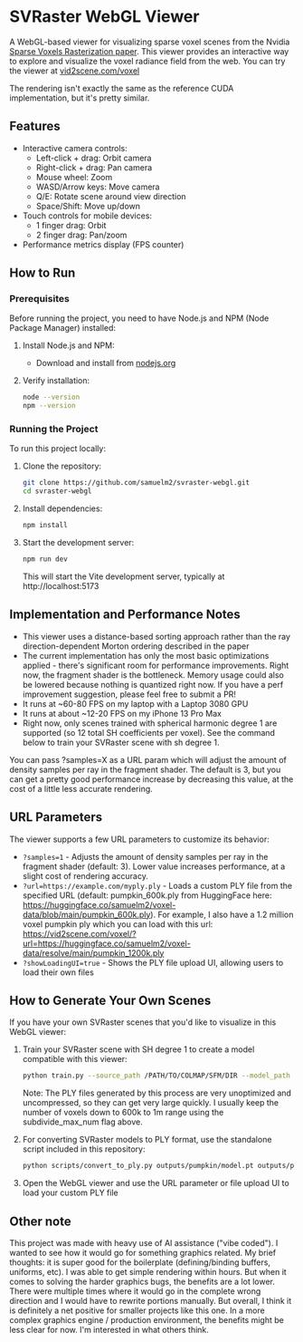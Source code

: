 # SVRaster WebGL Viewer

A WebGL-based viewer for visualizing sparse voxel scenes from the Nvidia [Sparse Voxels Rasterization paper](https://svraster.github.io/). This viewer provides an interactive way to explore and visualize the voxel radiance field from the web. You can try the viewer at [vid2scene.com/voxel](https://vid2scene.com/voxel)

The rendering isn't exactly the same as the reference CUDA implementation, but it's pretty similar.

## Features

- Interactive camera controls:
  - Left-click + drag: Orbit camera
  - Right-click + drag: Pan camera
  - Mouse wheel: Zoom
  - WASD/Arrow keys: Move camera
  - Q/E: Rotate scene around view direction
  - Space/Shift: Move up/down
- Touch controls for mobile devices:
  - 1 finger drag: Orbit
  - 2 finger drag: Pan/zoom
- Performance metrics display (FPS counter)

## How to Run

### Prerequisites

Before running the project, you need to have Node.js and NPM (Node Package Manager) installed:

1. Install Node.js and NPM:
   - Download and install from [nodejs.org](https://nodejs.org/)

2. Verify installation:
   ```bash
   node --version
   npm --version
   ```

### Running the Project

To run this project locally:

1. Clone the repository:
   ```bash
   git clone https://github.com/samuelm2/svraster-webgl.git
   cd svraster-webgl
   ```

2. Install dependencies:
   ```bash
   npm install
   ```

3. Start the development server:
   ```bash
   npm run dev
   ```
   This will start the Vite development server, typically at http://localhost:5173


## Implementation and Performance Notes

- This viewer uses a distance-based sorting approach rather than the ray direction-dependent Morton ordering described in the paper
- The current implementation has only the most basic optimizations applied - there's significant room for performance improvements. Right now, the fragment shader is the bottleneck. Memory usage could also be lowered because nothing is quantized right now. If you have a perf improvement suggestion, please feel free to submit a PR! 
- It runs at ~60-80 FPS on my laptop with a Laptop 3080 GPU
- It runs at about ~12-20 FPS on my iPhone 13 Pro Max
- Right now, only scenes trained with spherical harmonic degree 1 are supported (so 12 total SH coefficients per voxel). See the command below to train your SVRaster scene with sh degree 1. 


You can pass ?samples=X as a URL param which will adjust the amount of density samples per ray in the fragment shader. The default is 3, but you can get a pretty good performance increase by decreasing this value, at the cost of a little less accurate rendering.

## URL Parameters

The viewer supports a few URL parameters to customize its behavior:

- `?samples=1` - Adjusts the amount of density samples per ray in the fragment shader (default: 3). Lower value increases performance, at a slight cost of rendering accuracy.
- `?url=https://example.com/myply.ply` - Loads a custom PLY file from the specified URL (default: pumpkin_600k.ply from HuggingFace here: https://huggingface.co/samuelm2/voxel-data/blob/main/pumpkin_600k.ply). For example, I also have a 1.2 million voxel pumpkin ply which you can load with this url: https://vid2scene.com/voxel/?url=https://huggingface.co/samuelm2/voxel-data/resolve/main/pumpkin_1200k.ply
- `?showLoadingUI=true` - Shows the PLY file upload UI, allowing users to load their own files

## How to Generate Your Own Scenes

If you have your own SVRaster scenes that you'd like to visualize in this WebGL viewer:

1. Train your SVRaster scene with SH degree 1 to create a model compatible with this viewer:
   ```bash
   python train.py --source_path /PATH/TO/COLMAP/SFM/DIR --model_path outputs/pumpkin/ --sh_degree 1 --sh_degree_init 1 --subdivide_max_num 600000
   ```
   Note: The PLY files generated by this process are very unoptimized and uncompressed, so they can get very large quickly. I usually keep the number of voxels down to 600k to 1m range using the subdivide_max_num flag above.

2. For converting SVRaster models to PLY format, use the standalone script included in this repository:
   ```bash
   python scripts/convert_to_ply.py outputs/pumpkin/model.pt outputs/pumpkin/pumpkin.ply
   ```

3. Open the WebGL viewer and use the URL parameter or file upload UI to load your custom PLY file

## Other note

This project was made with heavy use of AI assistance ("vibe coded"). I wanted to see how it would go for something graphics related. My brief thoughts: it is super good for the boilerplate (defining/binding buffers, uniforms, etc). I was able to get simple rendering within hours. But when it comes to solving the harder graphics bugs, the benefits are a lot lower. There were multiple times where it would go in the complete wrong direction and I would have to rewrite portions manually. But overall, I think it is definitely a net positive for smaller projects like this one. In a more complex graphics engine / production environment, the benefits might be less clear for now. I'm interested in what others think.